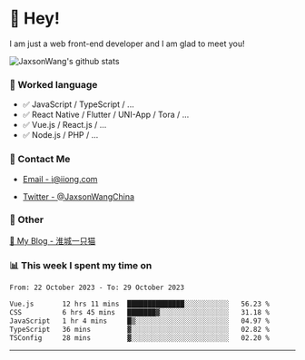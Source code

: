 # 👋 Hey!

I am just a web front-end developer and I am glad to meet you!

![JaxsonWang's github stats](https://github-readme-stats.vercel.app/api?username=JaxsonWang&&show_icons=true&&title_color=1abc9c&&icon_color=1abc9c)


### 📝 Worked language

- ✅ JavaScript / TypeScript / ...
- ✅ React Native / Flutter / UNI-App / Tora / ...
- ✅ Vue.js / React.js / ...
- ✅ Node.js / PHP / ...

### 📮 Contact Me

- [Email - i@iiong.com](mailto:i@iiong.com)

- [Twitter - @JaxsonWangChina](https://twitter.com/JaxsonWangChina)

### 🤪 Other

[📌 My Blog - 淮城一只猫](https://iiong.com)

### 📊 This week I spent my time on

<!--START_SECTION:waka-->

```txt
From: 22 October 2023 - To: 29 October 2023

Vue.js       12 hrs 11 mins  ██████████████░░░░░░░░░░░   56.23 %
CSS          6 hrs 45 mins   ███████▓░░░░░░░░░░░░░░░░░   31.18 %
JavaScript   1 hr 4 mins     █▒░░░░░░░░░░░░░░░░░░░░░░░   04.97 %
TypeScript   36 mins         ▓░░░░░░░░░░░░░░░░░░░░░░░░   02.82 %
TSConfig     28 mins         ▓░░░░░░░░░░░░░░░░░░░░░░░░   02.20 %
```

<!--END_SECTION:waka-->

---
